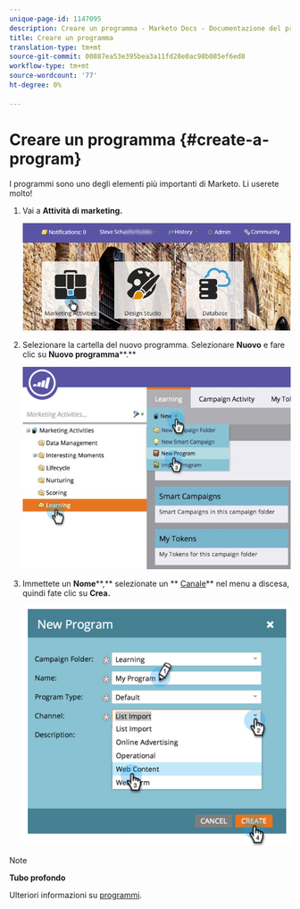 ```yaml
---
unique-page-id: 1147095
description: Creare un programma - Marketo Docs - Documentazione del prodotto
title: Creare un programma
translation-type: tm+mt
source-git-commit: 00887ea53e395bea3a11fd28e0ac98b085ef6ed8
workflow-type: tm+mt
source-wordcount: '77'
ht-degree: 0%

---
```



# Creare un programma {#create-a-program}

I programmi sono uno degli elementi più importanti di Marketo. Li userete molto!

1. Vai a **Attività di marketing.**

   ![](assets/login-marketing-activities.png)

1. Selezionare la cartella del nuovo programma. Selezionare **Nuovo** e fare clic su **Nuovo programma****.**

   ![](assets/leadlifecycle.jpg)

1. Immettete un **Nome****,** selezionate un ** [Canale](http://docs.marketo.com/display/DOCS/Create+a+Program+Channel)** nel menu a discesa, quindi fate clic su **Crea.**

   ![](assets/image2015-2-5-16-3a33-3a23.png)

>[!NOTE]
>
>**Tubo profondo**
>
>Ulteriori informazioni su [programmi](http://docs.marketo.com/display/docs/programs).

